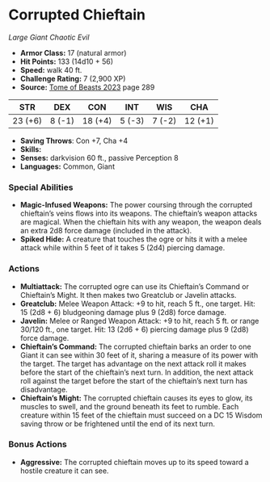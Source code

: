 # Corrupted Chieftain

*Large* *Giant* *Chaotic Evil*

- **Armor Class:** 17 (natural armor)
- **Hit Points:** 133 (14d10 + 56)
- **Speed:** walk 40 ft.
- **Challenge Rating:** 7 (2,900 XP)
- **Source:** [Tome of Beasts 2023](https://koboldpress.com/kpstore/product/tome-of-beasts-1-2023-edition/) page 289

| STR | DEX | CON | INT | WIS | CHA |
| --- | --- | --- | --- | --- | --- |
| 23 (+6) | 8 (-1) | 18 (+4) | 5 (-3) | 7 (-2) | 12 (+1) |

- **Saving Throws**: Con +7, Cha +4
- **Skills:** 
- **Senses:** darkvision 60 ft., passive Perception 8
- **Languages:** Common, Giant

### Special Abilities

- **Magic-Infused Weapons:** The power coursing through the corrupted chieftain’s veins flows into its weapons. The chieftain’s weapon attacks are magical. When the chieftain hits with any weapon, the weapon deals an extra 2d8 force damage (included in the attack).
- **Spiked Hide:** A creature that touches the ogre or hits it with a melee attack while within 5 feet of it takes 5 (2d4) piercing damage.

### Actions

- **Multiattack:** The corrupted ogre can use its Chieftain’s Command or Chieftain’s Might. It then makes two Greatclub or Javelin attacks.
- **Greatclub:** Melee Weapon Attack: +9 to hit, reach 5 ft., one target. Hit: 15 (2d8 + 6) bludgeoning damage plus 9 (2d8) force damage.
- **Javelin:** Melee or Ranged Weapon Attack: +9 to hit, reach 5 ft. or range 30/120 ft., one target. Hit: 13 (2d6 + 6) piercing damage plus 9 (2d8) force damage.
- **Chieftain’s Command:** The corrupted chieftain barks an order to one Giant it can see within 30 feet of it, sharing a measure of its power with the target. The target has advantage on the next attack roll it makes before the start of the chieftain’s next turn. In addition, the next attack roll against the target before the start of the chieftain’s next turn has disadvantage.
- **Chieftain’s Might:** The corrupted chieftain causes its eyes to glow, its muscles to swell, and the ground beneath its feet to rumble. Each creature within 15 feet of the chieftain must succeed on a DC 15 Wisdom saving throw or be frightened until the end of its next turn.

### Bonus Actions

- **Aggressive:** The corrupted chieftain moves up to its speed toward a hostile creature it can see.

